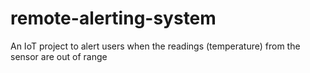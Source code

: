 # remote-alerting-system
An IoT project to alert users when the readings (temperature) from the sensor are out of range
